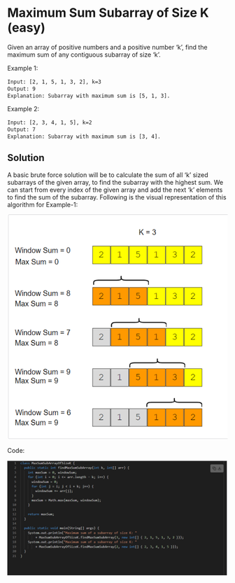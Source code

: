 # Maximum Sum Subarray of Size K (easy)
Given an array of positive numbers and a positive number ‘k’, find the maximum sum of any contiguous subarray of size ‘k’.

Example 1:
```
Input: [2, 1, 5, 1, 3, 2], k=3 
Output: 9
Explanation: Subarray with maximum sum is [5, 1, 3].
```

Example 2:
```
Input: [2, 3, 4, 1, 5], k=2 
Output: 7
Explanation: Subarray with maximum sum is [3, 4].
```

## Solution
A basic brute force solution will be to calculate the sum of all ‘k’ sized subarrays of the given array, to find the subarray with the highest sum. We can start from every index of the given array and add the next ‘k’ elements to find the sum of the subarray. Following is the visual representation of this algorithm for Example-1:

![image](images/02.png)

Code:

![image](images/02.1.png)